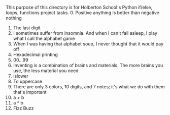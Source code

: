 This purpose of this directory is for Holberton School's Python if/else, loops, functions project tasks.
0. Positive anything is better than negative nothing<br>
1. The last digit<br>
2. I sometimes suffer from insomnia. And when I can't fall asleep, I play what I call the alphabet game<br>
3. When I was having that alphabet soup, I never thought that it would pay off<br>
4. Hexadecimal printing<br>
5. 00...99<br>
6. Inventing is a combination of brains and materials. The more brains you use, the less material you need<br>
7. islower<br>
8. To uppercase<br>
9. There are only 3 colors, 10 digits, and 7 notes; it's what we do with them that's important<br>
10. a + b<br>
11. a ^ b<br>
12. Fizz Buzz<br>